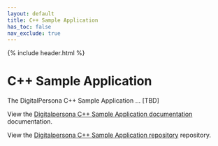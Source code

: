 ```yaml
---
layout: default
title: C++ Sample Application
has_toc: false
nav_exclude: true
---
```


{% include header.html %}
<BR>

# C++ Sample Application

The DigitalPersona C++ Sample Application ... [TBD]

View the [Digitalpersona C++ Sample Application  documentation](https://hidglobal.github.io/digitalpersona-native-api#sample-applications.md/) documentation.

View the [Digitalpersona C++ Sample Application repository](https://github.com/hidglobal/digitalpersona-sample-cpp/) repository.
